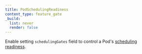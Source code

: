 ```yaml
---
title: PodSchedulingReadiness
content_type: feature_gate
_build:
  list: never
  render: false
---
```

Enable setting `schedulingGates` field to control a Pod's [scheduling readiness](/docs/concepts/scheduling-eviction/pod-scheduling-readiness).
